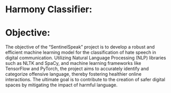 # Harmony Classifier:



# Objective:

The objective of the “SentinelSpeak” project is to develop a robust and efficient machine learning model for 
the classification of hate speech in digital communication. Utilizing Natural Language Processing (NLP) libraries
such as NLTK and SpaCy, and machine learning frameworks like TensorFlow and PyTorch, the project aims to accurately 
identify and categorize offensive language, thereby fostering healthier online interactions. The ultimate goal is 
to contribute to the creation of safer digital spaces by mitigating the impact of harmful language.
